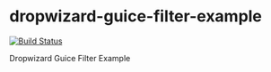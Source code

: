 # dropwizard-guice-filter-example

[![Build Status](https://travis-ci.org/Jimexist/dropwizard-guice-filter-example.svg?branch=master)](https://travis-ci.org/Jimexist/dropwizard-guice-filter-example)

Dropwizard Guice Filter Example
